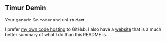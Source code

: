 ## Timur Demin

Your generic Go coder and uni student.

I prefer [my own code hosting](https://git.tdem.in/tdemin) to GitHub. I also have a
[website](https://tdem.in) that is a much better summary of what I do than this README is.
